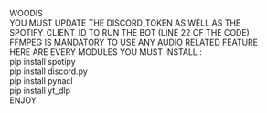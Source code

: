 WOODIS <br />
YOU MUST UPDATE THE DISCORD_TOKEN AS WELL AS THE SPOTIFY_CLIENT_ID TO RUN THE BOT (LINE 22 OF THE CODE) <br />
FFMPEG IS MANDATORY TO USE ANY AUDIO RELATED FEATURE <br />
HERE ARE EVERY MODULES YOU MUST INSTALL : <br />
pip install spotipy <br />
pip install discord.py <br />
pip install pynacl <br />
pip install yt_dlp <br />
ENJOY
